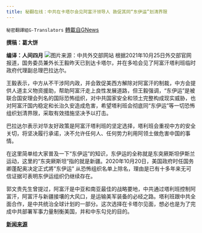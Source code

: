 ```yaml
---
title: 秘翻在线：中共在卡塔尔会见阿富汗领导人 敦促其同“东伊运”划清界限
---
```

`秘密翻譯組G-Translators` [轉載自GNews](https://gnews.org/zh-hans/1618741/)

**撰稿：葛大饼**

**编译：人间四月**
![](https://assets.gnews.org/wp-content/uploads/2021/10/Screenshot-2021-10-26-200129.jpg)图片来源：中共外交部网站
根据2021年10月25日外交部官网报道，国务委员兼外长王毅昨天已到达卡塔尔，并在多哈会见了阿富汗塔利班临时政府代理副总理巴拉达尔。

王毅表示，中方从不干涉阿内政，并会敦促美西方解除对阿富汗的制裁，中方会提供人道主义物资援助，帮助阿富汗走上良性发展道路，但王毅强调，“东伊运”是被联合国安理会列名的国际恐怖组织，对中共国家安全和领土完整构成现实威胁，也对阿富汗国内稳定和长治久安造成危害，希望塔利班会彻底同“东伊运”等一切恐怖组织划清界限，采取有效措施坚决予以打击。

巴拉达尔表示对华友好政策是阿富汗塔利班的坚定选择，塔利班会重视中方的安全关切，将坚决履行承诺，决不允许任何人、任何势力利用阿领土做危害中国的事情。

在这里简单给大家普及一下“东伊运”的知识，东伊运的全称就是东突厥斯坦伊斯兰运动，这里的“东突厥斯坦“指的就是新疆。2020年10月20日，美国政府时任国务卿蓬配奥决定正式將”东伊运” 从恐怖组织名单上除名，理由是已有十多年来无可信证据可表明东伊运组织仍继续存在。

郭文贵先生曾提过，阿富汗是中亚和南亚最佳的战略要地，中共通过塔利班控制阿富汗，阿富汗与新疆接壤的大风口，是运输美军装备的必经之路。塔利班跟中共全面合作，是中共统治全球计划的一部分。这次选择在卡塔尔见面，想必也是为了完成中共部署军事力量制衡美国，并和中东勾兑的目的。

**[新闻来源](https://www.fmprc.gov.cn/web/wjbz_673089/zyhd_673091/t1916840.shtml)**
